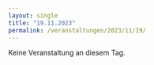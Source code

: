 ```yaml
---
layout: single
title: "19.11.2023"
permalink: /veranstaltungen/2023/11/19/
---
```


Keine Veranstaltung an diesem Tag.
